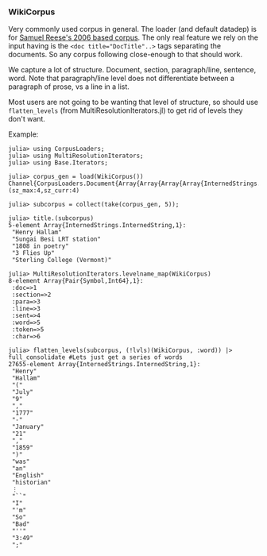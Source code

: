 
### WikiCorpus

Very commonly used corpus in general.
The loader (and default datadep) is for [Samuel Reese's 2006 based corpus](http://www.lsi.upc.edu/~nlp/wikicorpus/).
The only real feature we rely on the input having is the `<doc title="DocTitle"..>` tags separating the documents.
So any corpus following close-enough to that should work.

We capture a lot of structure.
Document, section, paragraph/line, sentence, word.
Note that paragraph/line level does not differentiate between a paragraph of prose, vs a line in a list.

Most users are not going to be wanting that level of structure,
so should use `flatten_levels` (from MultiResolutionIterators.jl)  to get rid of levels they don't want.



Example:

```
julia> using CorpusLoaders;
julia> using MultiResolutionIterators;
julia> using Base.Iterators;

julia> corpus_gen = load(WikiCorpus())
Channel{CorpusLoaders.Document{Array{Array{Array{Array{InternedStrings.InternedString,1},1},1},1},InternedStrings.InternedString}}(sz_max:4,sz_curr:4)

julia> subcorpus = collect(take(corpus_gen, 5));

julia> title.(subcorpus)
5-element Array{InternedStrings.InternedString,1}:
 "Henry Hallam"
 "Sungai Besi LRT station"
 "1808 in poetry"
 "3 Flies Up"
 "Sterling College (Vermont)"

julia> MultiResolutionIterators.levelname_map(WikiCorpus)
8-element Array{Pair{Symbol,Int64},1}:
 :doc=>1
 :section=>2
 :para=>3
 :line=>3
 :sent=>4
 :word=>5
 :token=>5
 :char=>6

julia> flatten_levels(subcorpus, (!lvls)(WikiCorpus, :word)) |> full_consolidate #Lets just get a series of words
27655-element Array{InternedStrings.InternedString,1}:
 "Henry"
 "Hallam"
 "("
 "July"
 "9"
 ","
 "1777"
 "-"
 "January"
 "21"
 ","
 "1859"
 ")"
 "was"
 "an"
 "English"
 "historian"
 ⋮
 "``"
 "I"
 "'m"
 "So"
 "Bad"
 "''"
 "3:49"
 ";"

```
